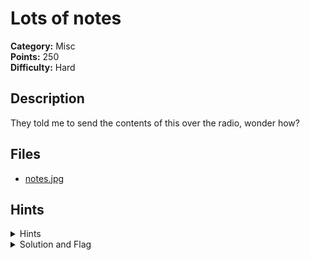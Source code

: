 # Lots of notes

**Category:** Misc  
**Points:** 250  
**Difficulty:** Hard

## Description

They told me to send the contents of this over the radio, wonder how?

## Files
- [notes.jpg](./notes.jpg)

## Hints
<details>
  <summary>Hints</summary>
- [20] Part 1: Stegseek
- [30] Part 2: Think about how anyone can send an image over the radio
</details>

<details>
  <summary>Solution and Flag</summary>
## Solution
- Run stegseek, you will get an audio
- Play the audio on your device while keeping the app Robot36 open on your phone (or any other sstv decoder)

## Flag
- dcCTF{B33P_B00P}
</details>
